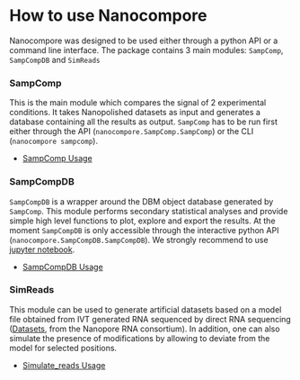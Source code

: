 # How to use Nanocompore

Nanocompore was designed to be used either through a python API or a command line interface. The package contains 3 main modules: `SampComp`, `SampCompDB` and `SimReads`

### SampComp

This is the main module which compares the signal of 2 experimental conditions. It takes Nanopolished datasets as input and generates a database containing all the results as output. `SampComp` has to be run first either through the API (`nanocompore.SampComp.SampComp`) or the CLI (`nanocompore sampcomp`).

* [SampComp Usage](https://nanocompore.rna.rocks/demo/SampComp_usage/)


### SampCompDB

`SampCompDB` is a wrapper around the DBM object database generated by `SampComp`. This module performs secondary statistical analyses and provide simple high level functions to plot, explore and export the results. At the moment `SampCompDB` is only accessible through the interactive python API (`nanocompore.SampCompDB.SampCompDB`). We strongly recommend to use [jupyter notebook](https://jupyter.org/).

* [SampCompDB Usage](https://nanocompore.rna.rocks/demo/SampCompDB_usage/)

### SimReads

This module can be used to generate artificial datasets based on a model file obtained from IVT generated RNA sequenced by direct RNA sequencing ([Datasets](https://github.com/nanopore-wgs-consortium/NA12878/blob/master/nanopore-human-transcriptome/fastq_fast5_bulk.md), from the Nanopore RNA consortium). In addition, one can also simulate the presence of modifications by allowing to deviate from the model for selected positions.

* [Simulate_reads Usage](https://nanocompore.rna.rocks/demo/SimReads_usage)

